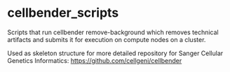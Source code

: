 # cellbender_scripts
Scripts that run cellbender remove-background which removes technical artifacts and submits it for execution on compute nodes on a cluster.

Used as skeleton structure for more detailed repository for Sanger Cellular Genetics Informatics: https://github.com/cellgeni/cellbender
